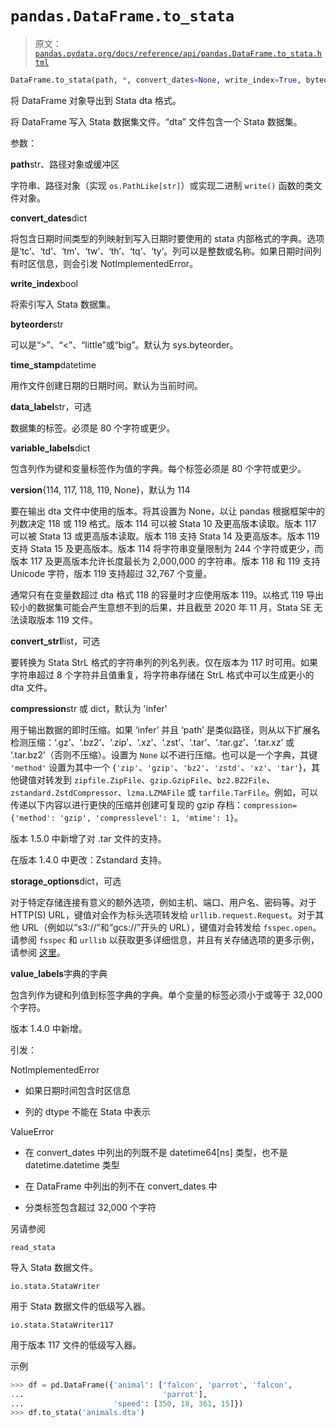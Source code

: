 # `pandas.DataFrame.to_stata`

> 原文：[`pandas.pydata.org/docs/reference/api/pandas.DataFrame.to_stata.html`](https://pandas.pydata.org/docs/reference/api/pandas.DataFrame.to_stata.html)

```py
DataFrame.to_stata(path, *, convert_dates=None, write_index=True, byteorder=None, time_stamp=None, data_label=None, variable_labels=None, version=114, convert_strl=None, compression='infer', storage_options=None, value_labels=None)
```

将 DataFrame 对象导出到 Stata dta 格式。

将 DataFrame 写入 Stata 数据集文件。“dta” 文件包含一个 Stata 数据集。

参数：

**path**str、路径对象或缓冲区

字符串、路径对象（实现 `os.PathLike[str]`）或实现二进制 `write()` 函数的类文件对象。

**convert_dates**dict

将包含日期时间类型的列映射到写入日期时要使用的 stata 内部格式的字典。选项是‘tc’、‘td’、‘tm’、‘tw’、‘th’、‘tq’、‘ty’。列可以是整数或名称。如果日期时间列有时区信息，则会引发 NotImplementedError。

**write_index**bool

将索引写入 Stata 数据集。

**byteorder**str

可以是“>”、“<”、“little”或“big”。默认为 sys.byteorder。

**time_stamp**datetime

用作文件创建日期的日期时间。默认为当前时间。

**data_label**str，可选

数据集的标签。必须是 80 个字符或更少。

**variable_labels**dict

包含列作为键和变量标签作为值的字典。每个标签必须是 80 个字符或更少。

**version**{114, 117, 118, 119, None}，默认为 114

要在输出 dta 文件中使用的版本。将其设置为 None，以让 pandas 根据框架中的列数决定 118 或 119 格式。版本 114 可以被 Stata 10 及更高版本读取。版本 117 可以被 Stata 13 或更高版本读取。版本 118 支持 Stata 14 及更高版本。版本 119 支持 Stata 15 及更高版本。版本 114 将字符串变量限制为 244 个字符或更少，而版本 117 及更高版本允许长度最长为 2,000,000 的字符串。版本 118 和 119 支持 Unicode 字符，版本 119 支持超过 32,767 个变量。

通常只有在变量数超过 dta 格式 118 的容量时才应使用版本 119。以格式 119 导出较小的数据集可能会产生意想不到的后果，并且截至 2020 年 11 月，Stata SE 无法读取版本 119 文件。

**convert_strl**list，可选

要转换为 Stata StrL 格式的字符串列的列名列表。仅在版本为 117 时可用。如果字符串超过 8 个字符并且值重复，将字符串存储在 StrL 格式中可以生成更小的 dta 文件。

**compression**str 或 dict，默认为 'infer'

用于输出数据的即时压缩。如果 ‘infer’ 并且 ‘path’ 是类似路径，则从以下扩展名检测压缩：‘.gz’、‘.bz2’、‘.zip’、‘.xz’、‘.zst’、‘.tar’、‘.tar.gz’、‘.tar.xz’ 或 ‘.tar.bz2’（否则不压缩）。设置为 `None` 以不进行压缩。也可以是一个字典，其键 `'method'` 设置为其中一个 {`'zip'`、`'gzip'`、`'bz2'`、`'zstd'`、`'xz'`、`'tar'`}，其他键值对转发到 `zipfile.ZipFile`、`gzip.GzipFile`、`bz2.BZ2File`、`zstandard.ZstdCompressor`、`lzma.LZMAFile` 或 `tarfile.TarFile`。例如，可以传递以下内容以进行更快的压缩并创建可复现的 gzip 存档：`compression={'method': 'gzip', 'compresslevel': 1, 'mtime': 1}`。

版本 1.5.0 中新增了对 .tar 文件的支持。

在版本 1.4.0 中更改：Zstandard 支持。

**storage_options**dict，可选

对于特定存储连接有意义的额外选项，例如主机、端口、用户名、密码等。对于 HTTP(S) URL，键值对会作为标头选项转发给 `urllib.request.Request`。对于其他 URL（例如以“s3://”和“gcs://”开头的 URL），键值对会转发给 `fsspec.open`。请参阅 `fsspec` 和 `urllib` 以获取更多详细信息，并且有关存储选项的更多示例，请参阅 [这里](https://pandas.pydata.org/docs/user_guide/io.html?highlight=storage_options#reading-writing-remote-files)。

**value_labels**字典的字典

包含列作为键和列值到标签字典的字典。单个变量的标签必须小于或等于 32,000 个字符。

版本 1.4.0 中新增。

引发：

NotImplementedError

+   如果日期时间包含时区信息

+   列的 dtype 不能在 Stata 中表示

ValueError

+   在 convert_dates 中列出的列既不是 datetime64[ns] 类型，也不是 datetime.datetime 类型

+   在 DataFrame 中列出的列不在 convert_dates 中

+   分类标签包含超过 32,000 个字符

另请参阅

`read_stata`

导入 Stata 数据文件。

`io.stata.StataWriter`

用于 Stata 数据文件的低级写入器。

`io.stata.StataWriter117`

用于版本 117 文件的低级写入器。

示例

```py
>>> df = pd.DataFrame({'animal': ['falcon', 'parrot', 'falcon',
...                               'parrot'],
...                    'speed': [350, 18, 361, 15]})
>>> df.to_stata('animals.dta') 
```
